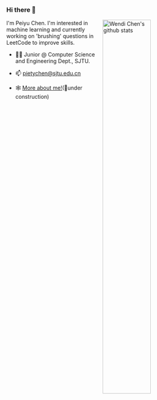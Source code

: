 ### Hi there 👋

<!--
**PeiyuChen1005/PeiyuChen1005** is a ✨ _special_ ✨ repository because its `README.md` (this file) appears on your GitHub profile.

Here are some ideas to get you started:

- 🔭 I’m currently working on ...
- 🌱 I’m currently learning ...
- 👯 I’m looking to collaborate on ...
- 🤔 I’m looking for help with ...
- 💬 Ask me about ...
- 📫 How to reach me: ...
- 😄 Pronouns: ...
- ⚡ Fun fact: ...
-->
<img align="right" alt="Wendi Chen's github stats" width="50%" src="https://github-readme-stats.vercel.app/api?username=Peiyu&show_icons=true">
I'm Peiyu Chen. I'm interested in machine learning and currently working on 'brushing' questions in LeetCode to improve skills.

- :man_student: Junior @ Computer Science and Engineering Dept., SJTU.

- 📫 pietychen@sjtu.edu.cn

- :spider_web: [More about me!](peiyuchen.xyz)(:construction:under construction)
